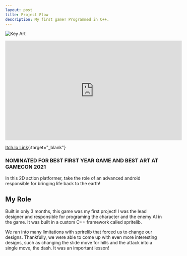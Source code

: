 ```yaml
---
layout: post
title: Project Flow
description: My first game! Programmed in C++.
---
```


![Key Art](https://img.itch.zone/aW1hZ2UvOTcxNTI0LzU1MTc3NjYucG5n/original/oV5G%2BN.png "Project Flow")

<iframe width="560" height="315" src="https://www.youtube-nocookie.com/embed/CRZQi3bTe-Y?si=EPUtTV044T77i4N8&amp;controls=0" title="YouTube video player" frameborder="0" allow="accelerometer; autoplay; clipboard-write; encrypted-media; gyroscope; picture-in-picture; web-share" referrerpolicy="strict-origin-when-cross-origin" allowfullscreen></iframe>

[Itch.Io Link](https://acdiorr.itch.io/project-flow){:target="_blank"}

### NOMINATED FOR BEST FIRST YEAR GAME AND BEST ART AT GAMECON 2021 ###

In this 2D action platformer, take the role of an advanced android responsible for bringing life back to the earth!

My Role
------------

Built in only 3 months, this game was my first project! I was the lead designer and responsible for programing the character and the enemy AI in the game. It was built in a custom C++ framework called spritelib.

We ran into many limitations with sprirelib that forced us to change our designs. Thankfully, we were able to come up with even more interesting designs, such as changing the slide move for hills and the attack into a single move, the dash. It was an important lesson!